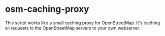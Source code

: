 # osm-caching-proxy
This script works like a small caching proxy for OpenStreetMap. It's caching all requests to the OpenStreetMap servers to your own webserver. 
